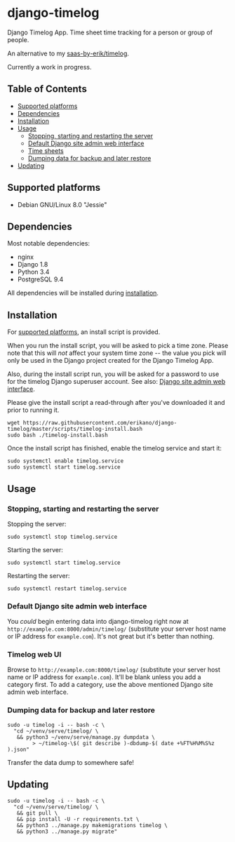 # django-timelog

Django Timelog App. Time sheet time tracking for a person or group of people.

An alternative to my [saas-by-erik/timelog](https://github.com/saas-by-erik/timelog).

Currently a work in progress.

## Table of Contents

* [Supported platforms](#supported-platforms)
* [Dependencies](#dependencies)
* [Installation](#installation)
* [Usage](#usage)
  - [Stopping, starting and restarting the server](#stopping-starting-and-restarting-the-server)
  - [Default Django site admin web interface](#default-django-site-admin-web-interface)
  - [Time sheets](#time-sheets)
  - [Dumping data for backup and later restore](#dumping-data-for-backup-and-later-restore)
* [Updating](#updating)

## Supported platforms

* Debian GNU/Linux 8.0 "Jessie"

## Dependencies

Most notable dependencies:

  * nginx
  * Django 1.8
  * Python 3.4
  * PostgreSQL 9.4

All dependencies will be installed during [installation](#installation).

## Installation

For [supported platforms](#supported-platforms), an install script is provided.

When you run the install script, you will be asked to pick a time zone.
Please note that this will *not* affect your system time zone --
the value you pick will only be used in the Django project created
for the Django Timelog App.

Also, during the install script run, you will be asked for a password
to use for the timelog Django superuser account. See also:
[Django site admin web interface](#default-django-site-admin-web-interface).

Please give the install script a read-through after you've downloaded it
and prior to running it.

```
wget https://raw.githubusercontent.com/erikano/django-timelog/master/scripts/timelog-install.bash
sudo bash ./timelog-install.bash
```

Once the install script has finished, enable the timelog service and start it:

```
sudo systemctl enable timelog.service
sudo systemctl start timelog.service
```

## Usage

### Stopping, starting and restarting the server

Stopping the server:

```
sudo systemctl stop timelog.service
```

Starting the server:

```
sudo systemctl start timelog.service
```

Restarting the server:

```
sudo systemctl restart timelog.service
```

### Default Django site admin web interface

You *could* begin entering data into django-timelog right now at
`http://example.com:8000/admin/timelog/` (substitute your server host name
or IP address for `example.com`). It's not great but it's better than nothing.

### Timelog web UI

Browse to `http://example.com:8000/timelog/` (substitute your server host name
or IP address for `example.com`). It'll be blank unless you add a category
first. To add a category, use the above mentioned Django
site admin web interface.

### Dumping data for backup and later restore

```
sudo -u timelog -i -- bash -c \
  "cd ~/venv/serve/timelog/ \
   && python3 ~/venv/serve/manage.py dumpdata \
        > ~/timelog-\$( git describe )-dbdump-$( date +%FT%H%M%S%z ).json"
```

Transfer the data dump to somewhere safe!

## Updating

```
sudo -u timelog -i -- bash -c \
  "cd ~/venv/serve/timelog/ \
   && git pull \
   && pip install -U -r requirements.txt \
   && python3 ../manage.py makemigrations timelog \
   && python3 ../manage.py migrate"
```
